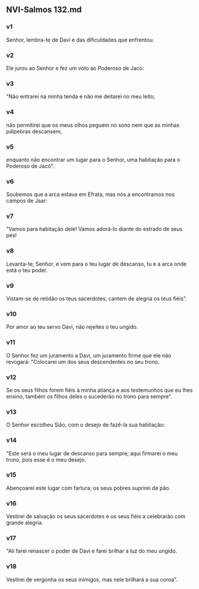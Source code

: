 ## NVI-Salmos 132.md
### v1
 Senhor, lembra-te de Davi e das dificuldades que enfrentou.
### v2
 Ele jurou ao Senhor e fez um voto ao Poderoso de Jacó:
### v3
 "Não entrarei na minha tenda e não me deitarei no meu leito;
### v4
 não permitirei que os meus olhos peguem no sono nem que as minhas pálpebras descansem,
### v5
 enquanto não encontrar um lugar para o Senhor, uma habitação para o Poderoso de Jacó".
### v6
 Soubemos que a arca estava em Efrata, mas nós a encontramos nos campos de Jaar:
### v7
 "Vamos para habitação dele! Vamos adorá-lo diante do estrado de seus pés!
### v8
 Levanta-te, Senhor, e vem para o teu lugar de descanso, tu e a arca onde está o teu poder.
### v9
 Vistam-se de retidão os teus sacerdotes; cantem de alegria os teus fiéis".
### v10
 Por amor ao teu servo Davi, não rejeites o teu ungido.
### v11
 O Senhor fez um juramento a Davi, um juramento firme que ele não revogará: "Colocarei um dos seus descendentes no seu trono.
### v12
 Se os seus filhos forem fiéis à minha aliança e aos testemunhos que eu lhes ensino, também os filhos deles o sucederão no trono para sempre".
### v13
 O Senhor escolheu Sião, com o desejo de fazê-la sua habitação:
### v14
 "Este será o meu lugar de descanso para sempre; aqui firmarei o meu trono, pois esse é o meu desejo.
### v15
 Abençoarei este lugar com fartura; os seus pobres suprirei de pão.
### v16
 Vestirei de salvação os seus sacerdotes e os seus fiéis a celebrarão com grande alegria.
### v17
 "Ali farei renascer o poder de Davi e farei brilhar a luz do meu ungido.
### v18
 Vestirei de vergonha os seus inimigos, mas nele brilhará a sua coroa".
